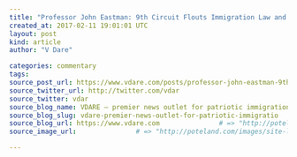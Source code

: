 ```yaml
---
title: "Professor John Eastman: 9th Circuit Flouts Immigration Law and Presidential Authority" # => "I Made a Pretty Gem - Planet.rb"
created_at: 2017-02-11 19:01:01 UTC
layout: post
kind: article
author: "V Dare"

categories: commentary
tags: 
source_post_url: https://www.vdare.com/posts/professor-john-eastman-9th-circuit-flouts-immigration-law-and-presidential-authority    # => "http://poteland.com/blog/i-made-a-pretty-gem-planet-dot-rb/"
source_twitter_url: http://twitter.com/vdar
source_twitter: vdar
source_blog_name: VDARE – premier news outlet for patriotic immigration reform
source_blog_slug: vdare-premier-news-outlet-for-patriotic-immigratio              # => "this-is-where-i-tell-you-stuff"
source_blog_url: https://www.vdare.com               # => "http://poteland.com/articles"
source_image_url:               # => "http://poteland.com/images/site-logo.png"

---
```



<!--
   &lt;div class=&quot;pf-content&quot;&gt;&lt;p&gt;On Friday, a &lt;a href=&quot;http://thehill.com/regulation/court-battles/319047-appeals-court-judge-wants-vote-on-whether-to-review-travel-ban&quot;&gt;judge on the 9th Circuit requested that the whole court vote on whether to review&lt;/a&gt; a three-judge panel’s decision to not reinstate President Donald Trump’s &lt;a href=&quot;http://www.breitbart.com/big-government/2017/01/27/refugees-president-trump-order-temporarily-banning/&quot;&gt;temporary travel ban on persons from certain terrorist states&lt;/a&gt;. Perhaps the judge was embarrassed by the political nature of the quickie opinion that ignored the fact that the Constitution gives discretion over immigration and national security to the President alone, not to the politicized members of the judicial branch.&lt;/p&gt;
&lt;p&gt; &lt;/p&gt;
&lt;p&gt;Rush Limbaugh commented with a riff on Black Robes Matter:&lt;/p&gt;
&lt;p&gt;&lt;/p&gt;
&lt;p&gt;Interestingly, since the court ruling allowing immigration from unfriendly nations to continue, the &lt;a href=&quot;http://www.breitbart.com/big-government/2017/02/09/state-department-doubles-refugee-inflow/&quot;&gt;State Department has more than doubled the number of refugees&lt;/a&gt;: in fact, since the Feb. 3 ruling, 1,100 refugees have entered the United States, with 77 percent arriving from the seven terror-prone countries named in Trump’s executive order.&lt;/p&gt;
&lt;p&gt;(Another major swamp for President Trump to drain is in Foggy Bottom.)&lt;/p&gt;
&lt;p&gt;Back to the court decision, one of the most pointed criticisms comes from law professor John Eastman. He discussed the extreme malfeasance with &lt;a href=&quot;http://kfiam640.iheart.com/media/podcast-john-and-ken-on-demand-JohnandKen/&quot;&gt;radio guys John and Ken&lt;/a&gt; on Thursday, calling the 9th Circuit action to be the “judiciary refusing to recognize the results of the last election” — &lt;a href=&quot;https://www.iheart.com/show/John-and-Ken-On-Demand/?episode_id=27980329&quot;&gt;LISTEN ONLINE&lt;/a&gt;.&lt;/p&gt;
&lt;p&gt;Professor Eastman made the same points in a strongly worded opinion piece:&lt;/p&gt;
&lt;blockquote&gt;&lt;p&gt;&lt;a href=&quot;http://thehill.com/blogs/pundits-blog/the-judiciary/318968-ninth-circuit-appeals-courts-coup-detat-disregards&quot;&gt;&lt;b&gt;9th Circuit court’s coup d’etat flouts immigration law, precedent&lt;/b&gt;&lt;/a&gt;, The Hill, By Dr. John C. Eastman, February 10, 2017&lt;/p&gt;
&lt;p&gt;Like it or not, Donald J. Trump was elected president of the United States on Nov. 8, 2016, and sworn into office on Jan. 20, 2017. He won the election, in significant part, because he promised to enforce our nation’s immigration laws more vigorously and to enhance significantly the vetting of refugees and other aliens seeking admission to the United States, in order to ensure to the extent possible that terrorists were not coming to our shores.&lt;/p&gt;
&lt;p&gt;Nevertheless, there is now a concerted effort by many on the left (and even some on the “Never Trump” right) to block President Trump at every turn in order to prevent him from implementing the agenda on which he was elected.&lt;/p&gt;
&lt;p&gt;Regrettably, that effort now seems to include using the courts to achieve political ends that could not be achieved through the electoral process. The 9th Circuit’s order upholding Judge Robart’s nationwide temporary restraining order (TRO) is nearly as bereft of legal analysis as was the original TRO.&lt;/p&gt;
&lt;p&gt;For example, in determining whether Trump was likely to succeed on the merits, one might have expected some discussion of the relevant statute that unambiguously gives the president the authority to do what he did here (and what President Carter, &lt;a href=&quot;http://thehill.com/blogs/pundits-blog/immigration/318145-trumps-win-against-activist-judges-proves-immigration-order-on&quot;&gt;in response to the Iranian take-over&lt;/a&gt; of our embassy in Tehran, did back in 1979).&lt;/p&gt;
&lt;p&gt;That statute,&lt;a href=&quot;https://www.law.cornell.edu/uscode/text/8/1182&quot;&gt; Section 1182(f) of Title 8&lt;/a&gt;, provides:&lt;/p&gt;
&lt;blockquote&gt;&lt;p&gt;“Whenever the President finds that the entry of any aliens or of any class of aliens into the United States would be detrimental to the interests of the United States, he may by proclamation, and for such period as he shall deem necessary, suspend the entry of all aliens or any class of aliens as immigrants or nonimmigrants, or impose on the entry of aliens any restriction he may deem to be appropriate.”&lt;/p&gt;&lt;/blockquote&gt;
&lt;p&gt;It does not get much clearer than that, yet the 9th Circuit does not even cite, much less explain away, that statute.&lt;br&gt;
&lt;span id=&quot;more-14724&quot;&gt;&lt;/span&gt;&lt;/p&gt;
&lt;p&gt;Nor did the 9th Circuit cite the language in controlling Supreme Court precedent that makes unmistakably clear that the decision whether or not to admit aliens or any class of aliens is an inherent aspect of sovereignty vested by our Constitution in the legislative and executive branches of our government that is “&lt;a href=&quot;http://cis.org/sites/cis.org/files/articles/2009/back209.pdf&quot;&gt;largely immune from judicial control&lt;/a&gt;.”&lt;/p&gt;
&lt;p&gt;Instead, the 9th Circuit held that the denial of visas to foreign nationals from countries that President Obama himself had certified as being hotbeds of terrorism likely violated the Due Process Clause of the Fifth Amendment, despite the fact that &lt;a href=&quot;https://supreme.justia.com/cases/federal/us/459/21/&quot;&gt;another controlling decision&lt;/a&gt; of the Supreme Court has quite clearly held that foreign nationals have no right whatsoever to enter the United States, and hence no property or liberty interest that is subject to the Due Process clause.&lt;/p&gt;&lt;div id=&quot;57966237cc52c74a5e1363c4&quot; class=&quot;vdb_player vdb_57966237cc52c74a5e1363c456bcd17ce4b018167fea5539&quot;&gt;    &lt;/div&gt;
&lt;p&gt;The 9th Circuit also held that the revocation of existing visas was also a likely violation of the Due Process Clause, but here it was on even shakier ground (if that were even possible).&lt;/p&gt;
&lt;p&gt;&lt;a href=&quot;https://www.law.cornell.edu/uscode/text/8/1201&quot;&gt;Section 1201 of Title 8&lt;/a&gt; expressly provides that the secretary of State (who is, of course, accountable directly to the president) “may at any time, in his discretion, revoke” any visa already issued. The statute also provides that “There shall be no means of judicial review of a revocation” of visas under the law, “except in the context of a removal proceeding if such revocation provides the sole ground for removal.”&lt;/p&gt;
&lt;p&gt;In other words, Congress has specifically denied to the lower federal courts jurisdiction to even consider claims arising from the revocation of visas, as Article III of the Constitution allows it to do. Yet the 9th Circuit offers not a word of discussion about its lack of jurisdiction to consider those claims, instead chastising the lawyer from the Department of Justice for even suggesting that it had no authority to consider the case.&lt;/p&gt;
&lt;p&gt;President Carter utilized this provision when he revoked the visas of numerous Iranian students already in the United States at the time of the embassy take-over. Some of those students were in Canada on a field trip when their visas were revoked, and they were denied re-entry into the United States, the subject of the 1987 movie, “Checkpoint.”&lt;/p&gt;
&lt;p&gt;The courts have repeatedly held that no one has a right to be admitted into the United States, or to retain a visa once here. As the Fifth Circuit Court of Appeals has &lt;a href=&quot;http://law.justia.com/cases/federal/appellate-courts/F2/634/207/454656/&quot;&gt;noted&lt;/a&gt;, “revocation of a visa has no effect upon the alien’s liberty or property interests.”&lt;/p&gt;
&lt;p&gt;There has been a lot of gnashing of teeth in the media and among the legal commentariat about the so-called unconstitutionality of President Trump’s executive order, but the real unconstitutionality on display here is the usurpation of power by courts bent on denying to the duly-elected President the constitutional authority of his office.&lt;/p&gt;
&lt;p&gt;The challenge to what has happened here cannot be expressed in strong enough terms, as we are witnessing what amounts to a coup d’etat by some members of the judiciary.&lt;/p&gt;
&lt;p&gt;We have for far too long indulged the false claim that whatever a judge does becomes “law,” such that any challenge to it undermines the rule of law. Judges, not less than legislative or executive officials, undermine the rule of law when they exceed their constitutionally-assigned authority. And the Constitution’s assignment of authority here is pretty clear.&lt;/p&gt;
&lt;p&gt;As the Supreme Court has itself &lt;a href=&quot;https://supreme.justia.com/cases/federal/us/338/537/case.html&quot;&gt;recognized&lt;/a&gt;, “The exclusion of aliens is a fundamental act of sovereignty … inherent in the executive power to control the foreign affairs of the nation.” When that power is combined with an express delegation of authority from Congress, such as we have here, the president’s authority over foreign affairs is at its zenith.&lt;/p&gt;
&lt;p&gt;Temporarily blocking admission into the country of individuals from countries that President Obama himself &lt;a href=&quot;http://www.bbc.com/news/world-us-canada-38798588&quot;&gt;determined&lt;/a&gt; to have “significant presence of terrorist organizations” or which had become “a safe haven for terrorists” until the administration has confirmed that our vetting procedures are adequate to the task of preventing terrorists from coming to our shores is not only well within the president’s power, but quite arguably his duty.&lt;/p&gt;
&lt;p&gt;Whether or not a particular judge or panel of judges likes the policy judgment made by the president, it is the president, not the judge, who was elected to make that decision.&lt;/p&gt;
&lt;p&gt;Indeed, the notion that a single federal trial court judge can take it upon himself to determine national security and immigration policy, in the face of explicit determinations made by the president with the full support of law actually adopted by Congress, is so far beyond the judicial role as to pose a serious threat, not just to our national security, but to the rule of law.&lt;/p&gt;
&lt;p&gt;That a panel of the 9th Circuit affirmed the order does not place it on more solid footing but rather merely expands the lawlessness to a higher court. One can only hope that the Supreme Court will put a stop to this usurpation, and quickly.&lt;/p&gt;
&lt;p&gt;Otherwise, we as a nation have a much bigger problem to confront than terrorists seeking entry to the United States.&lt;/p&gt;
&lt;p&gt;&lt;em&gt;Dr. John Eastman is the Henry Salvatori Professor of Law &amp;amp; Community Service at Chapman University’s Fowler School of Law, and the founding director of the &lt;a href=&quot;http://www.claremont.org/center-for-constitutional-jurisprudence/&quot;&gt;Claremont Institute’s Center for Constitutional Jurisprudence&lt;/a&gt;.&lt;/em&gt;&lt;/p&gt;&lt;/blockquote&gt;
&lt;/div&gt;           # => "I’ve been hurting to write this ever since we had the idea of creating a Planet for Cubox..." (Continued)
   vdare-premier-news-outlet-for-patriotic-immigratio              # => "this-is-where-i-tell-you-stuff"
   https://www.vdare.com               # => "http://poteland.com/articles"
                 # => "http://poteland.com/images/site-logo.png"
<div class="pf-content"><p>On Friday, a <a href="http://thehill.com/regulation/court-battles/319047-appeals-court-judge-wants-vote-on-whether-to-review-travel-ban">judge on the 9th Circuit requested that the whole court vote on whether to review</a> a three-judge panel’s decision to not reinstate President Donald Trump’s <a href="http://www.breitbart.com/big-government/2017/01/27/refugees-president-trump-order-temporarily-banning/">temporary travel ban on persons from certain terrorist states</a>. Perhaps the judge was embarrassed by the political nature of the quickie opinion that ignored the fact that the Constitution gives discretion over immigration and national security to the President alone, not to the politicized members of the judicial branch.</p>
<p> </p>
<p>Rush Limbaugh commented with a riff on Black Robes Matter:</p>
<p></p>
<p>Interestingly, since the court ruling allowing immigration from unfriendly nations to continue, the <a href="http://www.breitbart.com/big-government/2017/02/09/state-department-doubles-refugee-inflow/">State Department has more than doubled the number of refugees</a>: in fact, since the Feb. 3 ruling, 1,100 refugees have entered the United States, with 77 percent arriving from the seven terror-prone countries named in Trump’s executive order.</p>
<p>(Another major swamp for President Trump to drain is in Foggy Bottom.)</p>
<p>Back to the court decision, one of the most pointed criticisms comes from law professor John Eastman. He discussed the extreme malfeasance with <a href="http://kfiam640.iheart.com/media/podcast-john-and-ken-on-demand-JohnandKen/">radio guys John and Ken</a> on Thursday, calling the 9th Circuit action to be the “judiciary refusing to recognize the results of the last election” — <a href="https://www.iheart.com/show/John-and-Ken-On-Demand/?episode_id=27980329">LISTEN ONLINE</a>.</p>
<p>Professor Eastman made the same points in a strongly worded opinion piece:</p>
<blockquote><p><a href="http://thehill.com/blogs/pundits-blog/the-judiciary/318968-ninth-circuit-appeals-courts-coup-detat-disregards"><b>9th Circuit court’s coup d’etat flouts immigration law, precedent</b></a>, The Hill, By Dr. John C. Eastman, February 10, 2017</p>
<p>Like it or not, Donald J. Trump was elected president of the United States on Nov. 8, 2016, and sworn into office on Jan. 20, 2017. He won the election, in significant part, because he promised to enforce our nation’s immigration laws more vigorously and to enhance significantly the vetting of refugees and other aliens seeking admission to the United States, in order to ensure to the extent possible that terrorists were not coming to our shores.</p>
<p>Nevertheless, there is now a concerted effort by many on the left (and even some on the “Never Trump” right) to block President Trump at every turn in order to prevent him from implementing the agenda on which he was elected.</p>
<p>Regrettably, that effort now seems to include using the courts to achieve political ends that could not be achieved through the electoral process. The 9th Circuit’s order upholding Judge Robart’s nationwide temporary restraining order (TRO) is nearly as bereft of legal analysis as was the original TRO.</p>
<p>For example, in determining whether Trump was likely to succeed on the merits, one might have expected some discussion of the relevant statute that unambiguously gives the president the authority to do what he did here (and what President Carter, <a href="http://thehill.com/blogs/pundits-blog/immigration/318145-trumps-win-against-activist-judges-proves-immigration-order-on">in response to the Iranian take-over</a> of our embassy in Tehran, did back in 1979).</p>
<p>That statute,<a href="https://www.law.cornell.edu/uscode/text/8/1182"> Section 1182(f) of Title 8</a>, provides:</p>
<blockquote><p>“Whenever the President finds that the entry of any aliens or of any class of aliens into the United States would be detrimental to the interests of the United States, he may by proclamation, and for such period as he shall deem necessary, suspend the entry of all aliens or any class of aliens as immigrants or nonimmigrants, or impose on the entry of aliens any restriction he may deem to be appropriate.”</p></blockquote>
<p>It does not get much clearer than that, yet the 9th Circuit does not even cite, much less explain away, that statute.<br>
<span id="more-14724"></span></p>
<p>Nor did the 9th Circuit cite the language in controlling Supreme Court precedent that makes unmistakably clear that the decision whether or not to admit aliens or any class of aliens is an inherent aspect of sovereignty vested by our Constitution in the legislative and executive branches of our government that is “<a href="http://cis.org/sites/cis.org/files/articles/2009/back209.pdf">largely immune from judicial control</a>.”</p>
<p>Instead, the 9th Circuit held that the denial of visas to foreign nationals from countries that President Obama himself had certified as being hotbeds of terrorism likely violated the Due Process Clause of the Fifth Amendment, despite the fact that <a href="https://supreme.justia.com/cases/federal/us/459/21/">another controlling decision</a> of the Supreme Court has quite clearly held that foreign nationals have no right whatsoever to enter the United States, and hence no property or liberty interest that is subject to the Due Process clause.</p><div id="57966237cc52c74a5e1363c4" class="vdb_player vdb_57966237cc52c74a5e1363c456bcd17ce4b018167fea5539">    </div>
<p>The 9th Circuit also held that the revocation of existing visas was also a likely violation of the Due Process Clause, but here it was on even shakier ground (if that were even possible).</p>
<p><a href="https://www.law.cornell.edu/uscode/text/8/1201">Section 1201 of Title 8</a> expressly provides that the secretary of State (who is, of course, accountable directly to the president) “may at any time, in his discretion, revoke” any visa already issued. The statute also provides that “There shall be no means of judicial review of a revocation” of visas under the law, “except in the context of a removal proceeding if such revocation provides the sole ground for removal.”</p>
<p>In other words, Congress has specifically denied to the lower federal courts jurisdiction to even consider claims arising from the revocation of visas, as Article III of the Constitution allows it to do. Yet the 9th Circuit offers not a word of discussion about its lack of jurisdiction to consider those claims, instead chastising the lawyer from the Department of Justice for even suggesting that it had no authority to consider the case.</p>
<p>President Carter utilized this provision when he revoked the visas of numerous Iranian students already in the United States at the time of the embassy take-over. Some of those students were in Canada on a field trip when their visas were revoked, and they were denied re-entry into the United States, the subject of the 1987 movie, “Checkpoint.”</p>
<p>The courts have repeatedly held that no one has a right to be admitted into the United States, or to retain a visa once here. As the Fifth Circuit Court of Appeals has <a href="http://law.justia.com/cases/federal/appellate-courts/F2/634/207/454656/">noted</a>, “revocation of a visa has no effect upon the alien’s liberty or property interests.”</p>
<p>There has been a lot of gnashing of teeth in the media and among the legal commentariat about the so-called unconstitutionality of President Trump’s executive order, but the real unconstitutionality on display here is the usurpation of power by courts bent on denying to the duly-elected President the constitutional authority of his office.</p>
<p>The challenge to what has happened here cannot be expressed in strong enough terms, as we are witnessing what amounts to a coup d’etat by some members of the judiciary.</p>
<p>We have for far too long indulged the false claim that whatever a judge does becomes “law,” such that any challenge to it undermines the rule of law. Judges, not less than legislative or executive officials, undermine the rule of law when they exceed their constitutionally-assigned authority. And the Constitution’s assignment of authority here is pretty clear.</p>
<p>As the Supreme Court has itself <a href="https://supreme.justia.com/cases/federal/us/338/537/case.html">recognized</a>, “The exclusion of aliens is a fundamental act of sovereignty … inherent in the executive power to control the foreign affairs of the nation.” When that power is combined with an express delegation of authority from Congress, such as we have here, the president’s authority over foreign affairs is at its zenith.</p>
<p>Temporarily blocking admission into the country of individuals from countries that President Obama himself <a href="http://www.bbc.com/news/world-us-canada-38798588">determined</a> to have “significant presence of terrorist organizations” or which had become “a safe haven for terrorists” until the administration has confirmed that our vetting procedures are adequate to the task of preventing terrorists from coming to our shores is not only well within the president’s power, but quite arguably his duty.</p>
<p>Whether or not a particular judge or panel of judges likes the policy judgment made by the president, it is the president, not the judge, who was elected to make that decision.</p>
<p>Indeed, the notion that a single federal trial court judge can take it upon himself to determine national security and immigration policy, in the face of explicit determinations made by the president with the full support of law actually adopted by Congress, is so far beyond the judicial role as to pose a serious threat, not just to our national security, but to the rule of law.</p>
<p>That a panel of the 9th Circuit affirmed the order does not place it on more solid footing but rather merely expands the lawlessness to a higher court. One can only hope that the Supreme Court will put a stop to this usurpation, and quickly.</p>
<p>Otherwise, we as a nation have a much bigger problem to confront than terrorists seeking entry to the United States.</p>
<p><em>Dr. John Eastman is the Henry Salvatori Professor of Law &amp; Community Service at Chapman University’s Fowler School of Law, and the founding director of the <a href="http://www.claremont.org/center-for-constitutional-jurisprudence/">Claremont Institute’s Center for Constitutional Jurisprudence</a>.</em></p></blockquote>
</div><div class="">
    <i>Source: <a href="https://www.vdare.com">VDARE – premier news outlet for patriotic immigration reform</a></i>
</div>
